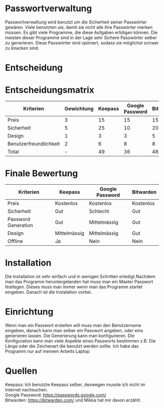 # Passwortverwaltung

Passwortverwaltung wird benutzt um die Sicherheit seiner Passwörter gewären. Viele benutzten sie, damit sie nicht alle ihre Passwörter merken müssen. Es gibt viele Programme, die diese Aufgaben erlidigen können. Die meisten dieser Programme sind in der Lage sehr Sichere Passwörter selber zu generieren. Diese Passwörter sind opimiert, sodass sie möglichst schwer zu knacken sind.

# Entscheidung

# Entscheidungsmatrix
| Kriterien              | Gewichtung | Keepass | Google Password | Bitwarden |
| ---------------------- | ---------- | ------- | --------------- | --------- |
| Preis                  | 3          | 15      | 15              | 15        |
| Sicherheit             | 5          | 25      | 10              | 20        |
| Design                 | 1          | 3       | 3               | 5         |
| Benutzerfreundlichkeit | 2          | 6       | 8               | 8         |
| Total                  | -          | 49      | 36              | 48        |

# Finale Bewertung

| Kriterien              | Keepass      | Google Password | Bitwarden    |
| ---------------------- | ------------ | --------------- | ---------    |
| Preis                  | Kostenlos    | Kostenlos       | Kostenlos    |
| Sicherheit             | Gut          | Schlecht        | Gut          |
| Password Generation    | Gut          | Mittelmässig    | Gut          |
| Design                 | Mittelmässig | Mittelmässig    | Gut          |
| Offline                | Ja           | Nein            | Nein         |


# Installation

Die Installation ist sehr einfach und in wenigen Schritten erledigt.Nachdem man das Programm heruntergelanden hat muss man ein Master Passwort festlegen. Dieses muss man immer wenn man das Programm startet eingeben. Danach ist die Instalation vorbei.

# Einrichtung

Wenn man ein Passwort erstellen will muss man den Benutzername eingeben, danach kann man selber ein Passwort angeben, oder eins generieren lassen. Die Generierung kann man konfigurieren. Die Konfiguration kann man viele Aspekte eines Passworts bestimmen z.B. Die Länge oder die Zeichenart die benutzt werden sollte. Ich habe das Programm nur auf meinem Arbeits Laptop

# Quellen

Keepass: Ich benutzte Keepass selber, deswegen musste ich nicht im Internet nachsuchen. </br>
Google Password: https://passwords.google.com/ </br>
Bitwarden: https://bitwarden.com/ und Mikka hat mir davon erzählt. </br>
